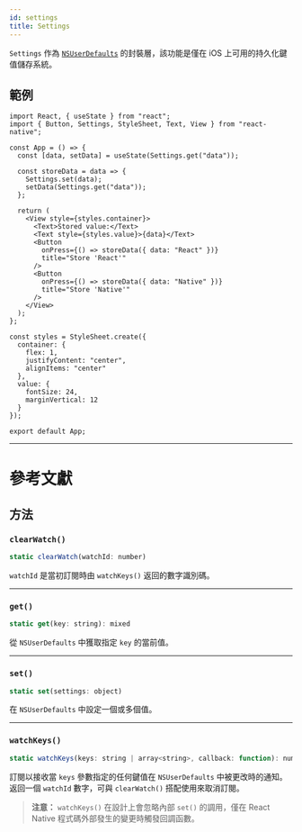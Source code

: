```yaml
---
id: settings
title: Settings
---
```


`Settings` 作為 [`NSUserDefaults`](https://developer.apple.com/documentation/foundation/nsuserdefaults) 的封裝層，該功能是僅在 iOS 上可用的持久化鍵值儲存系統。

## 範例

```SnackPlayer name=Settings%20Example&supportedPlatforms=ios
import React, { useState } from "react";
import { Button, Settings, StyleSheet, Text, View } from "react-native";

const App = () => {
  const [data, setData] = useState(Settings.get("data"));

  const storeData = data => {
    Settings.set(data);
    setData(Settings.get("data"));
  };

  return (
    <View style={styles.container}>
      <Text>Stored value:</Text>
      <Text style={styles.value}>{data}</Text>
      <Button
        onPress={() => storeData({ data: "React" })}
        title="Store 'React'"
      />
      <Button
        onPress={() => storeData({ data: "Native" })}
        title="Store 'Native'"
      />
    </View>
  );
};

const styles = StyleSheet.create({
  container: {
    flex: 1,
    justifyContent: "center",
    alignItems: "center"
  },
  value: {
    fontSize: 24,
    marginVertical: 12
  }
});

export default App;
```

---

# 參考文獻

## 方法

### `clearWatch()`

```jsx
static clearWatch(watchId: number)
```

`watchId` 是當初訂閱時由 `watchKeys()` 返回的數字識別碼。

---

### `get()`

```jsx
static get(key: string): mixed
```

從 `NSUserDefaults` 中獲取指定 `key` 的當前值。

---

### `set()`

```jsx
static set(settings: object)
```

在 `NSUserDefaults` 中設定一個或多個值。

---

### `watchKeys()`

```jsx
static watchKeys(keys: string | array<string>, callback: function): number
```

訂閱以接收當 `keys` 參數指定的任何鍵值在 `NSUserDefaults` 中被更改時的通知。返回一個 `watchId` 數字，可與 `clearWatch()` 搭配使用來取消訂閱。

> **注意：** `watchKeys()` 在設計上會忽略內部 `set()` 的調用，僅在 React Native 程式碼外部發生的變更時觸發回調函數。